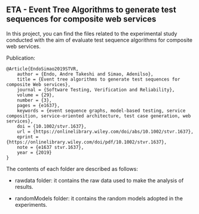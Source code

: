 ## ETA - Event Tree Algorithms to generate test sequences for composite web services

In this project, you can find the files related to the experimental study conducted with the aim of evaluate test sequence algorithms for composite web services.

Publication:
```
@Article{EndoSimao2019STVR,
	author = {Endo, Andre Takeshi and Simao, Adenilso},
	title = {Event tree algorithms to generate test sequences for composite Web services},
	journal = {Software Testing, Verification and Reliability},
	volume = {29},
	number = {3},
	pages = {e1637},
	keywords = {event sequence graphs, model-based testing, service composition, service-oriented architecture, test case generation, web services},
	doi = {10.1002/stvr.1637},
	url = {https://onlinelibrary.wiley.com/doi/abs/10.1002/stvr.1637},
	eprint = {https://onlinelibrary.wiley.com/doi/pdf/10.1002/stvr.1637},
	note = {e1637 stvr.1637},
	year = {2019}
} 
```

The contents of each folder are described as follows:

- rawdata folder: it contains the raw data used to make the analysis of results.

- randomModels folder: it contains the random models adopted in the experiments.
